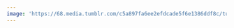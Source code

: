 ```yaml
---
image: 'https://68.media.tumblr.com/c5a897fa6ee2efdcade5f6e1386ddf8c/tumblr_nud58kkzVK1tbdx3so1_1280.jpg'
---
```

